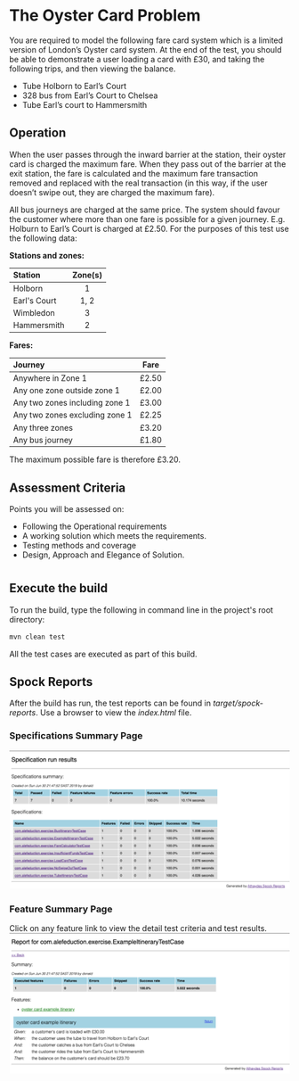# The Oyster Card Problem

You are required to model the following fare card system which is a limited version of London’s Oyster card system. At the end of the test, you should be able to demonstrate a user loading a card with £30, and taking the following trips, and then viewing the balance.
- Tube Holborn to Earl’s Court
- 328 bus from Earl’s Court to Chelsea
- Tube Earl’s court to Hammersmith

## Operation

When the user passes through the inward barrier at the station, their oyster card is charged the maximum fare.
When they pass out of the barrier at the exit station, the fare is calculated and the maximum fare transaction removed and replaced with the real transaction (in this way, if the user doesn’t swipe out, they are charged the maximum fare).

All bus journeys are charged at the same price.
The system should favour the customer where more than one fare is possible for a given journey. E.g. Holburn to Earl’s Court is charged at £2.50.
For the purposes of this test use the following data:

__Stations and zones:__

| Station        | Zone(s)      |
| :------------- | :----------: |
| Holborn        | 1            |
| Earl's Court   | 1, 2         |
| Wimbledon      | 3            |
| Hammersmith    | 2            |

__Fares:__

| Journey                        | Fare         |
| :----------------------------- | :----------: |
| Anywhere in Zone 1             | £2.50        |
| Any one zone outside zone 1    | £2.00        |
| Any two zones including zone 1 | £3.00        |
| Any two zones excluding zone 1 | £2.25        |
| Any three zones                | £3.20        |
| Any bus journey                | £1.80        |

The maximum possible fare is therefore £3.20.

## Assessment Criteria

Points you will be assessed on:
- Following the Operational requirements
- A working solution which meets the requirements.
- Testing methods and coverage
- Design, Approach and Elegance of Solution.

#

## Execute the build

To run the build, type the following in command line in the project's root directory:
```bash
mvn clean test
```
All the test cases are executed as part of this build.

## Spock Reports
After the build has run, the test reports can be found in _target/spock-reports_. Use a browser to view the _index.html_ file.  
### Specifications Summary Page
![Specification Summary Page](src/test/resources/images/specifications-summary.png)
### Feature Summary Page
Click on any feature link to view the detail test criteria and test results.
![Feature Summary Page](src/test/resources/images/feature-summary-page.png)
